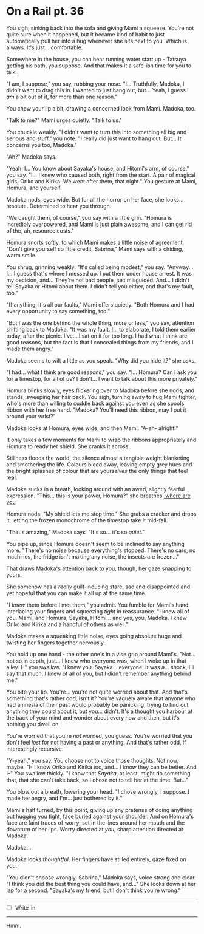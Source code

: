 # On a Rail pt. 36

You sigh, sinking back into the sofa and giving Mami a squeeze. You're not quite sure when it happened, but it became kind of habit to just automatically pull her into a hug whenever she sits next to you. Which is always. It's just... comfortable.

Somewhere in the house, you can hear running water start up - Tatsuya getting his bath, you suppose. And that makes it a safe-ish time for you to talk.

"I am, I suppose," you say, rubbing your nose. "I... Truthfully, Madoka, I didn't want to drag this in. I wanted to just hang out, but... Yeah, I guess I *am* a bit out of it, for more than one reason."

You chew your lip a bit, drawing a concerned look from Mami. Madoka, too.

"Talk to me?" Mami urges quietly. "Talk to us."

You chuckle weakly. "I didn't want to turn this into something all big and serious and stuff," you note. "I really did just want to hang out. But... It concerns you too, Madoka."

"Ah?" Madoka says.

"Yeah. I... You know about Sayaka's house, and Hitomi's arm, of course," you say. "I... I knew who caused both, right from the start. A pair of magical girls; Oriko and Kirika. We went after them, that night." You gesture at Mami, Homura, and yourself.

Madoka nods, eyes wide. But for all the horror on her face, she looks... resolute. Determined to hear you through.

"We caught them, of course," you say with a little grin. "Homura is incredibly overpowered, and Mami is just plain awesome, and I can get rid of the, ah, resource costs."

Homura snorts softly, to which Mami makes a little noise of agreement. "Don't give yourself so little credit, Sabrina," Mami says with a chiding, warm smile.

You shrug, grinning weakly. "It's called being modest," you say. "Anyway... I... I guess that's where I messed up. I put them under house arrest. It was my decision, and... They're not bad people, just misguided. And... I didn't tell Sayaka or Hitomi about them. I didn't tell you either, and that's my fault, too."

"If anything, it's all our faults," Mami offers quietly. "Both Homura and I had every opportunity to say something, too."

"But I was the one behind the whole thing, more or less," you say, attention shifting back to Madoka. "It was my fault. I... to elaborate, I told them earlier today, after the picnic. I've... I sat on it for too long. I had what I think are good reasons, but the fact is that I concealed things from my friends, and I made them angry."

Madoka seems to wilt a little as you speak. "Why did you hide it?" she asks.

"I had... what I think are good reasons," you say. "I... Homura? Can I ask you for a timestop, for all of us? I don't... I want to talk about this more privately."

Homura blinks slowly, eyes flickering over to Madoka before she nods, and stands, sweeping her hair back. You sigh, turning away to hug Mami tighter, who's more than willing to cuddle back against you even as she spools ribbon with her free hand. "Madoka? You'll need this ribbon, may I put it around your wrist?"

Madoka looks at Homura, eyes wide, and then Mami. "A-ah- alright!"

It only takes a few moments for Mami to wrap the ribbons appropriately and Homura to ready her shield. She cranks it across.

Stillness floods the world, the silence almost a tangible weight blanketing and smothering the life. Colours bleed away, leaving empty grey hues and the bright splashes of colour that are your*selves* the only things that feel real.

Madoka sucks in a breath, looking around with an awed, slightly fearful expression. "This... this is your power, Homura?" she breathes.[ where are you](<http://where are you>)

Homura nods. "My shield lets me stop time." She grabs a cracker and drops it, letting the frozen monochrome of the timestop take it mid-fall.

"That's amazing," Madoka says. "It's so... it's so *quiet*."

You pipe up, since Homura doesn't seem to be inclined to say anything more. "There's no noise because everything's stopped. There's no cars, no machines, the fridge isn't making any noise, the insects are frozen..."

That draws Madoka's attention back to you, though, her gaze snapping to yours.

She somehow has a *really* guilt-inducing stare, sad and disappointed and yet hopeful that you can make it all up at the same time.

"I *knew* them before I met them," you admit. You fumble for Mami's hand, interlacing your fingers and squeezing *tight* in reassurance. "I knew all of you. Mami, and Homura, Sayaka, Hitomi... and yes, you, Madoka. I knew Oriko and Kirika and a handful of others as well."

Madoka makes a squeaking little noise, eyes going absolute huge and twisting her fingers together nervously.

You hold up one hand - the other one's in a vise grip around Mami's. "Not... not so in depth, just... I knew who everyone was, when I woke up in that alley. I-" you swallow. "I knew you. Sayaka... everyone. It was a... shock, I'll say that much. I knew of all of you, but I didn't remember anything behind me."

You bite your lip. You're... you're not quite worried about that. And that's something that's rather odd, isn't it? You're vaguely aware that anyone who had amnesia of their past would probably be panicking, trying to find out anything they could about it, but you... didn't. It's a thought you harbour at the back of your mind and wonder about every now and then, but it's nothing you dwell on.

You're worried that you're *not* worried, you guess. You're worried that you don't feel *lost* for not having a past or anything. And that's rather odd, if interestingly recursive.

"Y-yeah," you say. You choose not to voice those thoughts. Not now, maybe. "I- I know Oriko and Kirika too, and... I *know* they can be better. And I-" You swallow thickly. "I know that *Sayaka*, at least, might do something that, that she can't take back, so I chose not to tell her at the time. But..."

You blow out a breath, lowering your head. "I chose wrongly, I suppose. I made her angry, and I'm... just bothered by it."

Mami's half turned, by this point, giving up any pretense of doing anything but hugging you tight, face buried against your shoulder. And on Homura's face are faint traces of worry, set in the lines around her mouth and the downturn of her lips. Worry directed at *you*, sharp attention directed at Madoka.

Madoka...

Madoka looks *thoughtful*. Her fingers have stilled entirely, gaze fixed on you.

"You didn't choose wrongly, Sabrina," Madoka says, voice strong and clear. "I think you did the best thing you could have, and..." She looks down at her lap for a second. "Sayaka's my friend, but I don't think you're wrong."

---

- [ ] Write-in

---

Hmm.
